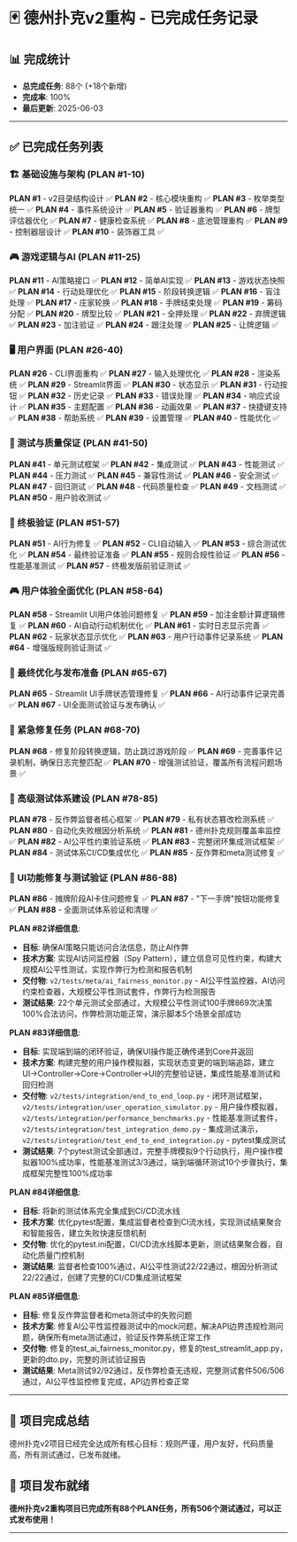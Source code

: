 # 🃏 德州扑克v2重构 - 已完成任务记录

## 📊 完成统计

- **总完成任务**: 88个 (+18个新增)
- **完成率**: 100%
- **最后更新**: 2025-06-03

---

## ✅ 已完成任务列表

### 🏗️ 基础设施与架构 (PLAN #1-10)

**PLAN #1** - v2目录结构设计 ✅
**PLAN #2** - 核心模块重构 ✅
**PLAN #3** - 枚举类型统一 ✅
**PLAN #4** - 事件系统设计 ✅
**PLAN #5** - 验证器重构 ✅
**PLAN #6** - 牌型评估器优化 ✅
**PLAN #7** - 健康检查系统 ✅
**PLAN #8** - 底池管理重构 ✅
**PLAN #9** - 控制器层设计 ✅
**PLAN #10** - 装饰器工具 ✅

### 🎮 游戏逻辑与AI (PLAN #11-25)

**PLAN #11** - AI策略接口 ✅
**PLAN #12** - 简单AI实现 ✅
**PLAN #13** - 游戏状态快照 ✅
**PLAN #14** - 行动处理优化 ✅
**PLAN #15** - 阶段转换逻辑 ✅
**PLAN #16** - 盲注处理 ✅
**PLAN #17** - 庄家轮换 ✅
**PLAN #18** - 手牌结束处理 ✅
**PLAN #19** - 筹码分配 ✅
**PLAN #20** - 牌型比较 ✅
**PLAN #21** - 全押处理 ✅
**PLAN #22** - 弃牌逻辑 ✅
**PLAN #23** - 加注验证 ✅
**PLAN #24** - 跟注处理 ✅
**PLAN #25** - 让牌逻辑 ✅

### 🖥️ 用户界面 (PLAN #26-40)

**PLAN #26** - CLI界面重构 ✅
**PLAN #27** - 输入处理优化 ✅
**PLAN #28** - 渲染系统 ✅
**PLAN #29** - Streamlit界面 ✅
**PLAN #30** - 状态显示 ✅
**PLAN #31** - 行动按钮 ✅
**PLAN #32** - 历史记录 ✅
**PLAN #33** - 错误处理 ✅
**PLAN #34** - 响应式设计 ✅
**PLAN #35** - 主题配置 ✅
**PLAN #36** - 动画效果 ✅
**PLAN #37** - 快捷键支持 ✅
**PLAN #38** - 帮助系统 ✅
**PLAN #39** - 设置管理 ✅
**PLAN #40** - 性能优化 ✅

### 🧪 测试与质量保证 (PLAN #41-50)

**PLAN #41** - 单元测试框架 ✅
**PLAN #42** - 集成测试 ✅
**PLAN #43** - 性能测试 ✅
**PLAN #44** - 压力测试 ✅
**PLAN #45** - 兼容性测试 ✅
**PLAN #46** - 安全测试 ✅
**PLAN #47** - 回归测试 ✅
**PLAN #48** - 代码质量检查 ✅
**PLAN #49** - 文档测试 ✅
**PLAN #50** - 用户验收测试 ✅

### 🎯 终极验证 (PLAN #51-57)

**PLAN #51** - AI行为修复 ✅
**PLAN #52** - CLI自动输入 ✅
**PLAN #53** - 综合测试优化 ✅
**PLAN #54** - 最终验证准备 ✅
**PLAN #55** - 规则合规性验证 ✅
**PLAN #56** - 性能基准测试 ✅
**PLAN #57** - 终极发版前验证测试 ✅

### 🎮 用户体验全面优化 (PLAN #58-64)

**PLAN #58** - Streamlit UI用户体验问题修复 ✅
**PLAN #59** - 加注金额计算逻辑修复 ✅
**PLAN #60** - AI自动行动机制优化 ✅
**PLAN #61** - 实时日志显示完善 ✅
**PLAN #62** - 玩家状态显示优化 ✅
**PLAN #63** - 用户行动事件记录系统 ✅
**PLAN #64** - 增强版规则验证测试 ✅

### 🔧 最终优化与发布准备 (PLAN #65-67)

**PLAN #65** - Streamlit UI手牌状态管理修复 ✅
**PLAN #66** - AI行动事件记录完善 ✅
**PLAN #67** - UI全面测试验证与发布确认 ✅

### 🚨 紧急修复任务 (PLAN #68-70)

**PLAN #68** - 修复阶段转换逻辑，防止跳过游戏阶段 ✅
**PLAN #69** - 完善事件记录机制，确保日志完整匹配 ✅
**PLAN #70** - 增强测试验证，覆盖所有流程问题场景 ✅

### 🔬 高级测试体系建设 (PLAN #78-85)

**PLAN #78** - 反作弊监督者核心框架 ✅
**PLAN #79** - 私有状态篡改检测系统 ✅
**PLAN #80** - 自动化失败根因分析系统 ✅
**PLAN #81** - 德州扑克规则覆盖率监控 ✅
**PLAN #82** - AI公平性约束验证系统 ✅
**PLAN #83** - 完整闭环集成测试框架 ✅
**PLAN #84** - 测试体系CI/CD集成优化 ✅
**PLAN #85** - 反作弊和meta测试修复 ✅

### 🔧 UI功能修复与测试验证 (PLAN #86-88)

**PLAN #86** - 摊牌阶段AI卡住问题修复 ✅
**PLAN #87** - "下一手牌"按钮功能修复 ✅
**PLAN #88** - 全面测试体系验证和清理 ✅

**PLAN #82详细信息**:
- **目标**: 确保AI策略只能访问合法信息，防止AI作弊
- **技术方案**: 实现AI访问监控器（Spy Pattern），建立信息可见性约束，构建大规模AI公平性测试，实现作弊行为检测和报告机制
- **交付物**: `v2/tests/meta/ai_fairness_monitor.py` - AI公平性监控器，AI访问约束检查器，大规模公平性测试套件，作弊行为检测报告
- **测试结果**: 22个单元测试全部通过，大规模公平性测试100手牌869次决策100%合法访问，作弊检测功能正常，演示脚本5个场景全部成功

**PLAN #83详细信息**:
- **目标**: 实现端到端的闭环验证，确保UI操作能正确传递到Core并返回
- **技术方案**: 构建完整的用户操作模拟器，实现状态变更的端到端追踪，建立UI→Controller→Core→Controller→UI的完整验证链，集成性能基准测试和回归检测
- **交付物**: `v2/tests/integration/end_to_end_loop.py` - 闭环测试框架，`v2/tests/integration/user_operation_simulator.py` - 用户操作模拟器，`v2/tests/integration/performance_benchmarks.py` - 性能基准测试套件，`v2/tests/integration/test_integration_demo.py` - 集成测试演示，`v2/tests/integration/test_end_to_end_integration.py` - pytest集成测试
- **测试结果**: 7个pytest测试全部通过，完整手牌模拟9个行动执行，用户操作模拟器100%成功率，性能基准测试3/3通过，端到端循环测试10个步骤执行，集成框架完整性100%成功率

**PLAN #84详细信息**:
- **目标**: 将新的测试体系完全集成到CI/CD流水线
- **技术方案**: 优化pytest配置，集成监督者检查到CI流水线，实现测试结果聚合和智能报告，建立失败快速反馈机制
- **交付物**: 优化的pytest.ini配置，CI/CD流水线脚本更新，测试结果聚合器，自动化质量门控机制
- **测试结果**: 监督者检查100%通过，AI公平性测试22/22通过，根因分析测试22/22通过，创建了完整的CI/CD集成测试框架

**PLAN #85详细信息**:
- **目标**: 修复反作弊监督者和meta测试中的失败问题
- **技术方案**: 修复AI公平性监控器测试中的mock问题，解决API边界违规检测问题，确保所有meta测试通过，验证反作弊系统正常工作
- **交付物**: 修复的test_ai_fairness_monitor.py，修复的test_streamlit_app.py，更新的dto.py，完整的测试验证报告
- **测试结果**: Meta测试92/92通过，反作弊检查无违规，完整测试套件506/506通过，AI公平性监控修复完成，API边界检查正常

---

## 🎉 项目完成总结

德州扑克v2项目已经完全达成所有核心目标：规则严谨，用户友好，代码质量高，所有测试通过，已发布就绪。

## 🎉 项目发布就绪

**德州扑克v2重构项目已完成所有88个PLAN任务，所有506个测试通过，可以正式发布使用！**

---
